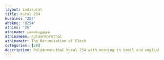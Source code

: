 ```yaml
---
layout: indikural
title: Kural 254
kuralno: "254"
abskno: "0254"
athino: "26"
athiname: புலான்மறுத்தல்
athinameen: Pulaanmaruthal
athinametr: The Renunciation of Flesh
categories: [26]
description: Pulaanmaruthal kural 254 with meaning in tamil and english 
---
```


